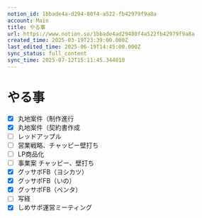 ```yaml
---
notion_id: 1bbade4a-d294-80f4-a522-fb42979f9a8a
account: Main
title: やる事
url: https://www.notion.so/1bbade4ad29480f4a522fb42979f9a8a
created_time: 2025-03-19T23:39:00.000Z
last_edited_time: 2025-06-19T14:45:00.000Z
sync_status: full_content
sync_time: 2025-07-12T15:11:45.344010
---
```

# やる事

- [x] 丸地案件（制作進行
- [x] 丸地案件（契約書作成
- [ ] レッドアップル
- [ ] 営業戦略、チャッピー壁打ち
- [ ] LP商品化
- [ ] 事業案 チャッピー、壁打ち
- [x] グッサポFB（ヨシカツ）
- [x] グッサポFB（いの）
- [x] グッサポFB（ペンタ）
- [ ] 写経
- [x] しめサポ運営ミーティング